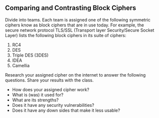 ## Comparing and Contrasting Block Ciphers

Divide into teams. Each team is assigned one of the following symmetric ciphers know as block ciphers that are in use today.  For example, the secure network protocol TLS/SSL (Transport layer Security/Secure Socket Layer) lists the following block ciphers in its suite of ciphers:

1. RC4
1. DES
1. Triple DES (3DES)
1. IDEA
1. Camellia

Research your assigned cipher on the internet to answer the following questions.  Share your results with the class.
- How does your assigned cipher work?
- What is (was) it used for?
- What are its strengths?
- Does it have any security vulnerabilities?
- Does it have any down sides that make it less usable?
